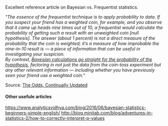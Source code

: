Excellent reference article on Bayesian vs. Frequentist statistics.
<p><i>"The essence of the frequentist technique is to apply probability to data. If you suspect your friend has a weighted coin, for example, and you observe that it came up heads nine times out of 10, a frequentist would calculate the probability of getting such a result with an unweighted coin [null hypothesis]. The answer (about 1 percent) is not a direct measure of the probability that the coin is weighted; it’s a measure of how improbable the nine-in-10 result is — a piece of information that can be useful in investigating your suspicion. <br>
By contrast, <u>Bayesian calculations go straight for the probability of the hypothesis</u>, factoring in not just the data from the coin-toss experiment but any other relevant information — including whether you have previously seen your friend use a weighted coin."
</i></p>
<p>Source: <a href ="https://www.nytimes.com/2014/09/30/science/the-odds-continually-updated.html">The Odds, Continually Updated</a>


#### Other usefule articles
https://www.analyticsvidhya.com/blog/2016/06/bayesian-statistics-beginners-simple-english/
http://blog.minitab.com/blog/adventures-in-statistics-2/how-to-correctly-interpret-p-values
